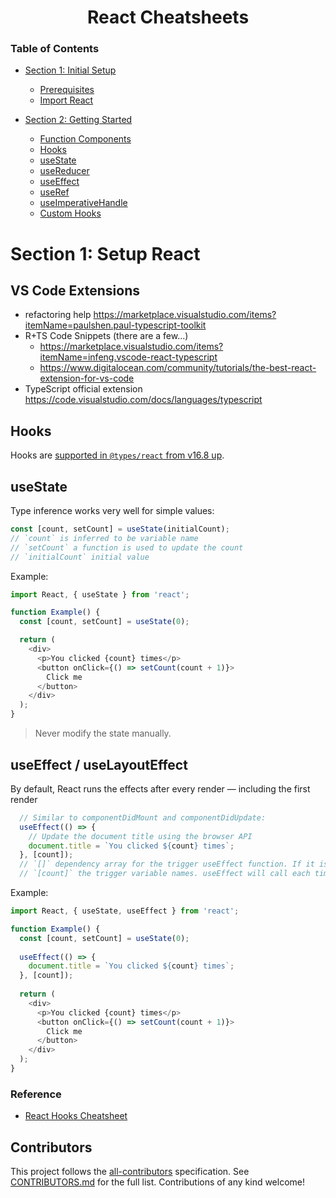 <div align="center">
  <h1>React Cheatsheets</h1>
</div>

### Table of Contents
- [Section 1: Initial Setup](#section-1-setup-typescript-with-react)
  - [Prerequisites](#prerequisites)
  - [Import React](#import-react)
- [Section 2: Getting Started](#section-2-getting-started)
  - [Function Components](#function-components)
  - [Hooks](https://github.com/mhmohon/react-cheatsheet/blob/master/hooks.md)
  - [useState](https://github.com/mhmohon/react-cheatsheet/blob/master/hooks.md#usestate)
  - [useReducer](#usereducer)
  - [useEffect](#useeffect)
  - [useRef](#useref)
  - [useImperativeHandle](#useimperativehandle)
  - [Custom Hooks](#custom-hooks)

  <!--START-SECTION:setup-->

# Section 1: Setup React

## VS Code Extensions

- refactoring help https://marketplace.visualstudio.com/items?itemName=paulshen.paul-typescript-toolkit
- R+TS Code Snippets (there are a few...)
  - https://marketplace.visualstudio.com/items?itemName=infeng.vscode-react-typescript
  - https://www.digitalocean.com/community/tutorials/the-best-react-extension-for-vs-code
- TypeScript official extension https://code.visualstudio.com/docs/languages/typescript

<!--END-SECTION:setup-->

<!--START-SECTION:hooks-->

## Hooks

Hooks are [supported in `@types/react` from v16.8 up](https://github.com/DefinitelyTyped/DefinitelyTyped/blob/a05cc538a42243c632f054e42eab483ebf1560ab/types/react/index.d.ts#L800-L1031).

## useState

Type inference works very well for simple values:

```js
const [count, setCount] = useState(initialCount);
// `count` is inferred to be variable name
// `setCount` a function is used to update the count
// `initialCount` initial value
```

Example:
```js
import React, { useState } from 'react';

function Example() {
  const [count, setCount] = useState(0);

  return (
    <div>
      <p>You clicked {count} times</p>
      <button onClick={() => setCount(count + 1)}>
        Click me
      </button>
    </div>
  );
}
```
> Never modify the state manually.
## useEffect / useLayoutEffect

By default, React runs the effects after every render — including the first render
```js
  // Similar to componentDidMount and componentDidUpdate:
  useEffect(() => {
    // Update the document title using the browser API
    document.title = `You clicked ${count} times`;
  }, [count]);
  // `[]` dependency array for the trigger useEffect function. If it is empty then it will load only initalComponent load.
  // `[count]` the trigger variable names. useEffect will call each time those value will changed.
```
Example:
```js
import React, { useState, useEffect } from 'react';

function Example() {
  const [count, setCount] = useState(0);
  
  useEffect(() => {
    document.title = `You clicked ${count} times`;
  }, [count]);
 
  return (
    <div>
      <p>You clicked {count} times</p>
      <button onClick={() => setCount(count + 1)}>
        Click me
      </button>
    </div>
  );
}
```
<!--END-SECTION:hooks-->
### Reference
- [React Hooks Cheatsheet](https://react-hooks-cheatsheet.surge.sh/)


## Contributors

This project follows the [all-contributors](https://github.com/all-contributors/all-contributors) specification. See [CONTRIBUTORS.md](/CONTRIBUTORS.md) for the full list. Contributions of any kind welcome!
